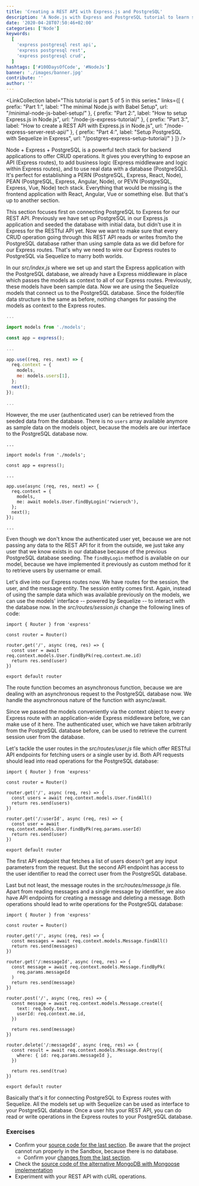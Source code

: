 ```yaml
---
title: 'Creating a REST API with Express.js and PostgreSQL'
description: 'A Node.js with Express and PostgreSQL tutorial to learn step by step how to create a REST API for CRUD operations which can be consumed by a client application ...'
date: '2020-04-28T07:50:46+02:00'
categories: ['Node']
keywords:
  [
    'express postgresql rest api',
    'express postgresql rest',
    'express postgresql crud',
  ]
hashtags: ['#100DaysOfCode', '#NodeJs']
banner: './images/banner.jpg'
contribute: ''
author: ''
---
```


<Sponsorship />

<LinkCollection
label="This tutorial is part 5 of 5 in this series."
links={[
{
prefix: "Part 1:",
label: "The minimal Node.js with Babel Setup",
url: "/minimal-node-js-babel-setup/"
},
{
prefix: "Part 2:",
label: "How to setup Express.js in Node.js",
url: "/node-js-express-tutorial/"
},
{
prefix: "Part 3:",
label: "How to create a REST API with Express.js in Node.js",
url: "/node-express-server-rest-api/"
},
{
prefix: "Part 4:",
label: "Setup PostgreSQL with Sequelize in Express",
url: "/postgres-express-setup-tutorial/"
}
]}
/>

Node + Express + PostgreSQL is a powerful tech stack for backend applications to offer CRUD operations. It gives you everything to expose an API (Express routes), to add business logic (Express middleware and logic within Express routes), and to use real data with a database (PostgreSQL). It's perfect for establishing a PERN (PostgreSQL, Express, React, Node), PEAN (PostgreSQL, Express, Angular, Node), or PEVN (PostgreSQL, Express, Vue, Node) tech stack. Everything that would be missing is the frontend application with React, Angular, Vue or something else. But that's up to another section.

This section focuses first on connecting PostgreSQL to Express for our REST API. Previously we have set up PostgreSQL in our Express.js application and seeded the database with initial data, but didn't use it in Express for the RESTful API yet. Now we want to make sure that every CRUD operation going through this REST API reads or writes from/to the PostgreSQL database rather than using sample data as we did before for our Express routes. That's why we need to wire our Express routes to PostgreSQL via Sequelize to marry both worlds.

In our _src/index.js_ where we set up and start the Express application with the PostgreSQL database, we already have a Express middleware in place which passes the models as context to all of our Express routes. Previously, these models have been sample data. Now we are using the Sequelize models that connect us to the PostgreSQL database. Since the folder/file data structure is the same as before, nothing changes for passing the models as context to the Express routes.

```javascript
...

import models from './models';

const app = express();

...

app.use((req, res, next) => {
  req.context = {
    models,
    me: models.users[1],
  };
  next();
});

...
```

However, the me user (authenticated user) can be retrieved from the seeded data from the database. There is no `users` array available anymore as sample data on the models object, because the models are our interface to the PostgreSQL database now.

```javascript{9,12}
...

import models from './models';

const app = express();

...

app.use(async (req, res, next) => {
  req.context = {
    models,
    me: await models.User.findByLogin('rwieruch'),
  };
  next();
});

...
```

Even though we don't know the authenticated user yet, because we are not passing any data to the REST API for it from the outside, we just take any user that we know exists in our database because of the previous PostgreSQL database seeding. The `findByLogin` method is available on our model, because we have implemented it previously as custom method for it to retrieve users by username or email.

Let's dive into our Express routes now. We have routes for the session, the user, and the message entity. The session entity comes first. Again, instead of using the sample data which was available previously on the models, we can use the models' interface -- powered by Sequelize -- to interact with the database now. In the _src/routes/session.js_ change the following lines of code:

```javascript{5,6,7,8,9,10}
import { Router } from 'express'

const router = Router()

router.get('/', async (req, res) => {
  const user = await req.context.models.User.findByPk(req.context.me.id)
  return res.send(user)
})

export default router
```

The route function becomes an asynchronous function, because we are dealing with an asynchronous request to the PostgreSQL database now. We handle the asynchronous nature of the function with async/await.

Since we passed the models conveniently via the context object to every Express route with an application-wide Express middleware before, we can make use of it here. The authenticated user, which we have taken arbitrarily from the PostgreSQL database before, can be used to retrieve the current session user from the database.

Let's tackle the user routes in the _src/routes/user.js_ file which offer RESTful API endpoints for fetching users or a single user by id. Both API requests should lead into read operations for the PostgreSQL database:

```javascript{5,6,7,8,10,11,12,13,14,15}
import { Router } from 'express'

const router = Router()

router.get('/', async (req, res) => {
  const users = await req.context.models.User.findAll()
  return res.send(users)
})

router.get('/:userId', async (req, res) => {
  const user = await req.context.models.User.findByPk(req.params.userId)
  return res.send(user)
})

export default router
```

The first API endpoint that fetches a list of users doesn't get any input parameters from the request. But the second API endpoint has access to the user identifier to read the correct user from the PostgreSQL database.

Last but not least, the message routes in the _src/routes/message.js_ file. Apart from reading messages and a single message by identifier, we also have API endpoints for creating a message and deleting a message. Both operations should lead to write operations for the PostgreSQL database:

```javascript{5,6,7,8,10,11,12,13,14,15,17,18,19,20,21,22,23,24,26,27,28,29,30,31,32}
import { Router } from 'express'

const router = Router()

router.get('/', async (req, res) => {
  const messages = await req.context.models.Message.findAll()
  return res.send(messages)
})

router.get('/:messageId', async (req, res) => {
  const message = await req.context.models.Message.findByPk(
    req.params.messageId
  )
  return res.send(message)
})

router.post('/', async (req, res) => {
  const message = await req.context.models.Message.create({
    text: req.body.text,
    userId: req.context.me.id,
  })

  return res.send(message)
})

router.delete('/:messageId', async (req, res) => {
  const result = await req.context.models.Message.destroy({
    where: { id: req.params.messageId },
  })

  return res.send(true)
})

export default router
```

Basically that's it for connecting PostgreSQL to Express routes with Sequelize. All the models set up with Sequelize can be used as interface to your PostgreSQL database. Once a user hits your REST API, you can do read or write operations in the Express routes to your PostgreSQL database.

### Exercises

- Confirm your [source code for the last section](https://codesandbox.io/s/github/rwieruch/node-express-postgresql-server/tree/sequelize-rest). Be aware that the project cannot run properly in the Sandbox, because there is no database.
  - Confirm your [changes from the last section](https://github.com/rwieruch/node-express-postgresql-server/compare/seed...sequelize-rest?expand=1).
- Check the [source code of the alternative MongoDB with Mongoose implementation](https://github.com/rwieruch/node-express-mongodb-server)
- Experiment with your REST API with cURL operations.
